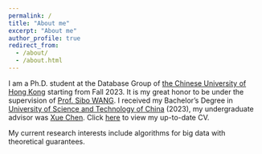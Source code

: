 ```yaml
---
permalink: /
title: "About me"
excerpt: "About me"
author_profile: true
redirect_from: 
  - /about/
  - /about.html
---
```


I am a Ph.D. student at the Database Group of <a href="https://cuhk.edu.hk/english/index.html">the Chinese University of Hong Kong</a> starting from Fall 2023. It is my great honor to be under the supervision of <a href="https://www1.se.cuhk.edu.hk/~swang/">Prof. Sibo WANG</a>. I received my Bachelor’s Degree in <a href="https://www.ustc.edu.cn/">University of Science and Technology of China</a> (2023), my undergraduate advisor was <a href="http://staff.ustc.edu.cn/~xuechen1989/">Xue Chen</a>. Click <a href="files/CV.pdf">here</a> to view my up-to-date CV.

My current research interests include algorithms for big data with theoretical guarantees.
